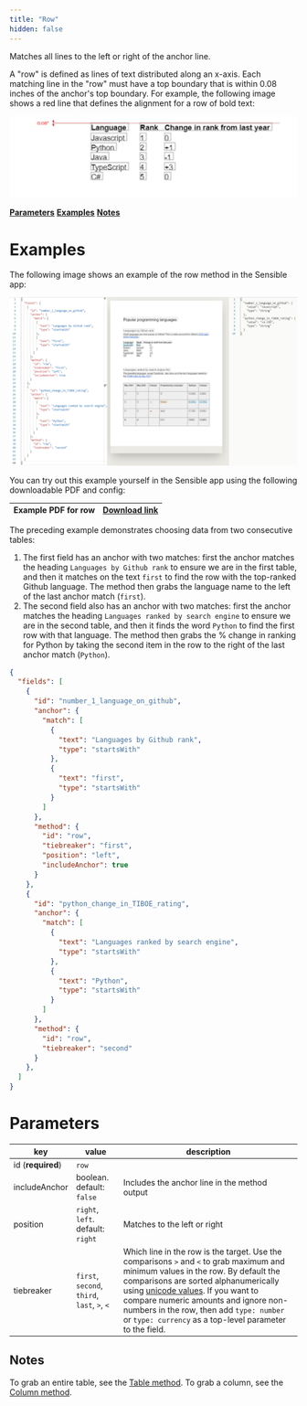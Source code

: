 ```yaml
---
title: "Row"
hidden: false
---
```

Matches all lines to the left or right of the anchor line. 

 A "row" is defined as lines of text distributed along an x-axis. Each matching line in the "row" must have a  top boundary that is within  0.08 inches of the anchor's top boundary.  For example, the following image shows a red line that defines the alignment for a row of bold text:

![Click to enlarge](https://raw.githubusercontent.com/sensible-hq/sensible-docs/main/readme-sync/assets/v0/images/row_align.png)

[**Parameters**](doc:row#section-parameters)
[**Examples**](doc:row#section-examples)
[**Notes**](doc:row#section-notes)



Examples
====



The following image shows an example of the row method in the Sensible app:

![Click to enlarge](https://raw.githubusercontent.com/sensible-hq/sensible-docs/main/readme-sync/assets/v0/images/row_example.png)



You can try out this example yourself in the Sensible app using the following downloadable PDF and config:

| Example PDF for row | [Download link](https://raw.githubusercontent.com/sensible-hq/sensible-docs/main/readme-sync/assets/v0/pdfs/row_column_example.pdf) |
| ------------------- | ------------------------------------------------------------ |

The preceding example demonstrates choosing data from two consecutive tables:

1. The first field has an anchor with two matches: first the anchor matches the heading `Languages by Github rank`  to ensure we are in the first table, and then it matches on the text  `first`  to find the row with the top-ranked Github language. The method then grabs the language name to the left of the last anchor match (`first`). 
2. The second field also has an anchor with two matches: first the anchor matches  the heading `Languages ranked by search engine` to ensure we are in the second table, and then it finds the word `Python` to find the first row with that language.  The method then grabs the % change in ranking for Python by taking the second item in the row to the right of the last anchor match (`Python`).

```json
{
  "fields": [
    {
      "id": "number_1_language_on_github",
      "anchor": {
        "match": [
          {
            "text": "Languages by Github rank",
            "type": "startsWith"
          },
          {
            "text": "first",
            "type": "startsWith"
          }
        ]
      },
      "method": {
        "id": "row",
        "tiebreaker": "first",
        "position": "left",
        "includeAnchor": true
      }
    },
    {
      "id": "python_change_in_TIBOE_rating",
      "anchor": {
        "match": [
          {
            "text": "Languages ranked by search engine",
            "type": "startsWith"
          },
          {
            "text": "Python",
            "type": "startsWith"
          }
        ]
      },
      "method": {
        "id": "row",
        "tiebreaker": "second"
      }
    },
  ]
}
```





Parameters
====


| key               | value                                        | description                                                  |
| ----------------- | -------------------------------------------- | ------------------------------------------------------------ |
| id (**required**) | `row`                                        |                                                              |
| includeAnchor     | boolean. default: `false`                    | Includes the anchor line in the method output                |
| position          | `right`, `left`. default: `right`            | Matches to the left or right                                 |
| tiebreaker        | `first`, `second`, `third`, `last`, `>`, `<` | Which line in the row is the target. Use the comparisons `>` and `<` to grab maximum and minimum values in the row. By default the comparisons are sorted alphanumerically using [unicode values](https://developer.mozilla.org/en-US/docs/Web/JavaScript/Reference/Operators/Less_than).  If you want to compare numeric amounts and ignore non-numbers in the row,  then add `type: number` or `type: currency` as a top-level parameter to the field. |





Notes
-----

To grab an entire table, see the [Table method](doc:table).  To grab a column, see the [Column method](doc:column). 